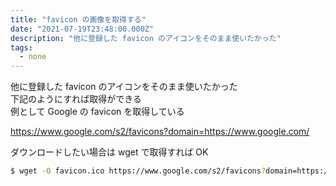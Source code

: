 ```yaml
---
title: "favicon の画像を取得する"
date: "2021-07-19T23:48:00.000Z"
description: "他に登録した favicon のアイコンをそのまま使いたかった"
tags:
  - none
---
```


他に登録した favicon のアイコンをそのまま使いたかった  
下記のようにすれば取得ができる  
例として Google の favicon を取得している  

https://www.google.com/s2/favicons?domain=https://www.google.com/

ダウンロードしたい場合は wget で取得すれば OK

```sh
$ wget -O favicon.ico https://www.google.com/s2/favicons?domain=https://www.google.com/
```
